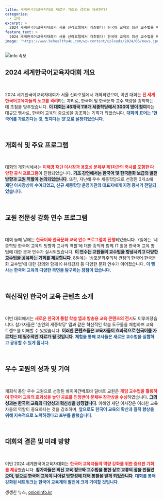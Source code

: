 ```yaml
---
title: 세계한국어교육자대회 새로운 기회와 경험을 제공하다!
categories:
  - 교육
excerpt: >
  2024 세계한국어교육자대회가 서울 신라호텔에서 개최됐다! 한국어 교육의 최신 교수법을 배우고, 글로벌 교원과의 교류를 통해 한국어와 문화를 널리 알리는 단초가 될 예정이다.
feature_text: >
  2024 세계한국어교육자대회가 서울 신라호텔에서 개최됐다! 한국어 교육의 최신 교수법을 배우고, 글로벌 교원과의 교류를 통해 한국어와 문화를 널리 알리는 단초가 될 예정이다.
image: 'https://www.behealthy4u.com/wp-content/uploads/2024/06/news.jpg'
---
```


<p><img src="https://www.behealthy4u.com/wp-content/uploads/2024/06/news.jpg" alt="info 속보" /></p>

<h2 data-ke-size="size26">2024 세계한국어교육자대회 개요</h2>

<p data-ke-size="size16">&nbsp;</p>

<p>2024 세계한국어교육자대회가 서울 신라호텔에서 개최되었으며, 이번 대회는 <b><span style="color: #ee2323;">전 세계 한국어교육자들의 노고를 격려</span></b>하는 자리로, 한국어 및 한국문화 교수 역량을 강화하는 데 초점을 맞추었습니다. <b><span style="background-color: #21538527;">이 대회는 46개국 118개 세종학당에서 300여 명이 참여</span></b>하는 대규모 행사로, 한국어 교육의 중요성을 강조하는 기회가 되었습니다. <b><span style="color: #1a5490;">대회의 표어는 '한국어를 가르친다는 것, 멋지다는 것'으로 설정되었습니다</span></b>.</p>

<p data-ke-size="size16">&nbsp;</p>

<h2 data-ke-size="size26">개회식 및 주요 프로그램</h2>

<p data-ke-size="size16">&nbsp;</p>

<p>대회의 개회식에서는 <b><span style="color: #ee2323;">이해영 재단 이사장과 용호성 문체부 제1차관의 축사를 포함한 다양한 공식 프로그램</span></b>이 진행되었습니다. <b><span style="background-color: #21538527;">기조 강연에서는 한국어 및 한국문화 보급의 발전 방향과 교원 역할이 논의되었습니다</span></b>. 또한, 지난해 우수 세종학당으로 선정된 3개소에 <b><span style="color: #1a5490;">재단 이사장상이 수여되었고, 신규 세종학당 운영기관의 대표자에게 지정 증서가 전달되었습니다</span></b>.</p>

<p data-ke-size="size16">&nbsp;</p>

<h2 data-ke-size="size26">교원 전문성 강화 연수 프로그램</h2>

<p data-ke-size="size16">&nbsp;</p>

<p>대회 둘째 날에는 <b><span style="color: #ee2323;">한국어와 한국문화 교육 연수 프로그램이 진행</span></b>되었습니다. 7일에는 '세종학당 한국어 교육의 방향과 교사의 역할'에 대한 강의와 함께 IT 활용 한국어 교육 방법에 대한 분과 연수가 실시되었습니다. <b><span style="background-color: #21538527;">이 연수는 교원들의 교수법을 향상시키고 다양한 교수법을 공유하는 기회를 제공합니다</span></b>. 8일에는 '상호문화주의적 관점의 한국어·한국문화 교수법'에 대한 강의와 함께 K-뷰티강좌 등 다양한 문화 연수가 이어졌습니다. <b><span style="color: #1a5490;">이 행사는 한국어 교육의 다양한 측면을 탐구하는 장점이 있습니다</span></b>.</p>

<p data-ke-size="size16">&nbsp;</p>

<h2 data-ke-size="size26">혁신적인 한국어 교육 콘텐츠 소개</h2>

<p data-ke-size="size16">&nbsp;</p>

<p>이번 대회에서는 <b><span style="color: #ee2323;">새로운 한국어 통합 학습 앱과 방송용 교육 콘텐츠의 전시</span></b>도 이루어졌습니다. 참가자들은 '손안의 세종학당' 앱과 같은 혁신적인 학습 도구들을 체험하며 교육 트렌드를 이해할 수 있었습니다. <b><span style="background-color: #21538527;">이러한 콘텐츠들은 교육자들이 효과적으로 한국어를 가르치는 데 필수적인 자료가 될 것입니다</span></b>. <b><span style="color: #1a5490;">체험을 통해 교사들은 새로운 교수법을 실험하고 공유할 수 있게 됩니다</span></b>.</p>

<p data-ke-size="size16">&nbsp;</p>

<h2 data-ke-size="size26">우수 교원의 성과 및 기여</h2>

<p data-ke-size="size16">&nbsp;</p>

<p>개회식 동안 우수 교원으로 선정된 바이마간베토바 딜바르 교원은 <b><span style="color: #ee2323;">게임 교수법을 활용하여 한국어 교육의 효과성을 높인 공로를 인정받아 문체부 장관상을 수상</span></b>하였습니다. <b><span style="background-color: #21538527;">그의 성과는 한국어 교육의 다양성과 혁신성을 상징합니다</span></b>. 이해영 재단 이사장은 이러한 교육자들의 역할이 중요하다는 것을 강조하며, <b><span style="color: #1a5490;">앞으로도 한국어 교육의 확산과 질적 향상을 위해 지속적으로 노력하겠다고 포부를 밝혔습니다</span></b>.</p>

<p data-ke-size="size16">&nbsp;</p>

<h2 data-ke-size="size26">대회의 결론 및 미래 방향</h2>

<p data-ke-size="size16">&nbsp;</p>

<p>이번 2024 세계한국어교육자대회는 <b><span style="color: #ee2323;">한국어 교육자들의 역량 강화를 위한 중요한 기회를 제공</span></b>했습니다. <b><span style="background-color: #21538527;">참가자들은 최신 교육 정보와 교수법을 통한 상호 교류의 장을 만들었으며, 앞으로 한국어 교육이 나아갈 방향성에 대해 통찰을 얻게 되었습니다</span></b>. <b><span style="color: #1a5490;">대회를 통해 강화된 네트워크는 한국어 교육계의 발전에 크게 기여할 것입니다</span></b>.</p>
생생한 뉴스, <a href="https://onioninfo.kr" rel="dofollow">onioninfo.kr</a>



